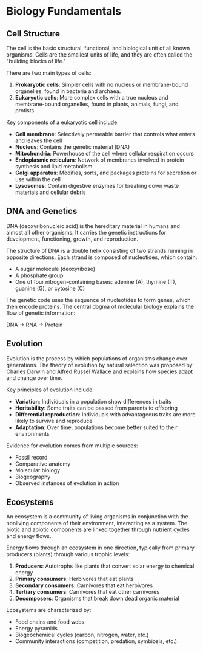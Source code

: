 # Biology Fundamentals

## Cell Structure

The cell is the basic structural, functional, and biological unit of all known organisms. Cells are the smallest units of life, and they are often called the "building blocks of life."

There are two main types of cells:

1. **Prokaryotic cells**: Simpler cells with no nucleus or membrane-bound organelles, found in bacteria and archaea.
2. **Eukaryotic cells**: More complex cells with a true nucleus and membrane-bound organelles, found in plants, animals, fungi, and protists.

Key components of a eukaryotic cell include:

- **Cell membrane**: Selectively permeable barrier that controls what enters and leaves the cell
- **Nucleus**: Contains the genetic material (DNA)
- **Mitochondria**: Powerhouse of the cell where cellular respiration occurs
- **Endoplasmic reticulum**: Network of membranes involved in protein synthesis and lipid metabolism
- **Golgi apparatus**: Modifies, sorts, and packages proteins for secretion or use within the cell
- **Lysosomes**: Contain digestive enzymes for breaking down waste materials and cellular debris

## DNA and Genetics

DNA (deoxyribonucleic acid) is the hereditary material in humans and almost all other organisms. It carries the genetic instructions for development, functioning, growth, and reproduction.

The structure of DNA is a double helix consisting of two strands running in opposite directions. Each strand is composed of nucleotides, which contain:

- A sugar molecule (deoxyribose)
- A phosphate group
- One of four nitrogen-containing bases: adenine (A), thymine (T), guanine (G), or cytosine (C)

The genetic code uses the sequence of nucleotides to form genes, which then encode proteins. The central dogma of molecular biology explains the flow of genetic information:

DNA → RNA → Protein

## Evolution

Evolution is the process by which populations of organisms change over generations. The theory of evolution by natural selection was proposed by Charles Darwin and Alfred Russel Wallace and explains how species adapt and change over time.

Key principles of evolution include:

- **Variation**: Individuals in a population show differences in traits
- **Heritability**: Some traits can be passed from parents to offspring
- **Differential reproduction**: Individuals with advantageous traits are more likely to survive and reproduce
- **Adaptation**: Over time, populations become better suited to their environments

Evidence for evolution comes from multiple sources:
- Fossil record
- Comparative anatomy
- Molecular biology
- Biogeography
- Observed instances of evolution in action

## Ecosystems

An ecosystem is a community of living organisms in conjunction with the nonliving components of their environment, interacting as a system. The biotic and abiotic components are linked together through nutrient cycles and energy flows.

Energy flows through an ecosystem in one direction, typically from primary producers (plants) through various trophic levels:

1. **Producers**: Autotrophs like plants that convert solar energy to chemical energy
2. **Primary consumers**: Herbivores that eat plants
3. **Secondary consumers**: Carnivores that eat herbivores
4. **Tertiary consumers**: Carnivores that eat other carnivores
5. **Decomposers**: Organisms that break down dead organic material

Ecosystems are characterized by:
- Food chains and food webs
- Energy pyramids
- Biogeochemical cycles (carbon, nitrogen, water, etc.)
- Community interactions (competition, predation, symbiosis, etc.) 